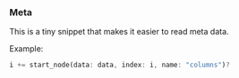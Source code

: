 ### Meta

This is a tiny snippet that makes it easier to read meta data.

Example:

```rust
i += start_node(data: data, index: i, name: "columns")?
```
